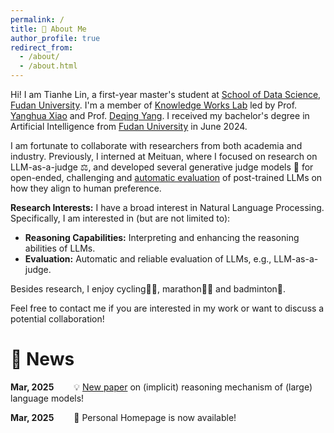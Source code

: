 ```yaml
---
permalink: /
title: 👋 About Me
author_profile: true
redirect_from: 
  - /about/
  - /about.html
---
```


Hi! I am Tianhe Lin, a first-year master's student at [School of Data Science, Fudan University](https://sds.fudan.edu.cn/). 
I'm a member of [Knowledge Works Lab](http://kw.fudan.edu.cn/) led by Prof. [Yanghua Xiao](https://scholar.google.com/citations?user=odFW4FoAAAAJ&hl=en&oi=ao) and Prof. [Deqing Yang](https://sds.fudan.edu.cn/c1/56/c22442a508246/page.htm).
I received my bachelor's degree in Artificial Intelligence from [Fudan University](https://www.fudan.edu.cn/) in June 2024.

I am fortunate to collaborate with researchers from both academia and industry.
Previously, I interned at Meituan, where I focused on research on LLM-as-a-judge ‍⚖️, and developed several generative judge models 🤖 for open-ended, challenging and [automatic evaluation](https://agi-eval.cn/evaluation/LLM-CN-Subj-1-Rnd?id=48) of post-trained LLMs on how they align to human preference.

**Research Interests:**  I have a broad interest in Natural Language Processing. Specifically, I am interested in (but are not limited to):
- **Reasoning Capabilities:** Interpreting and enhancing the reasoning abilities of LLMs.
- **Evaluation:** Automatic and reliable evaluation of LLMs, e.g., LLM-as-a-judge.

Besides research, I enjoy cycling🚴‍♀️, marathon🏃‍♂️ and badminton🏸.

Feel free to contact me if you are interested in my work or want to discuss a potential collaboration!

🥳 News
======
**Mar, 2025**&emsp;&emsp; :bulb: [New paper](https://arxiv.org/abs/2503.07604) on (implicit) reasoning mechanism of (large) language models!

**Mar, 2025**&emsp;&emsp; :tada: Personal Homepage is now available!

